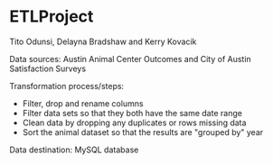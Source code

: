 # ETLProject

Tito Odunsi, Delayna Bradshaw and Kerry Kovacik

Data sources: Austin Animal Center Outcomes and City of Austin Satisfaction Surveys

Transformation process/steps: 
* Filter, drop and rename columns
* Filter data sets so that they both have the same date range
* Clean data by dropping any duplicates or rows missing data
* Sort the animal dataset so that the results are "grouped by" year

Data destination: MySQL database